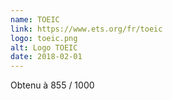 ```yaml
---
name: TOEIC
link: https://www.ets.org/fr/toeic
logo: toeic.png
alt: Logo TOEIC
date: 2018-02-01
---
```


Obtenu à 855 / 1000